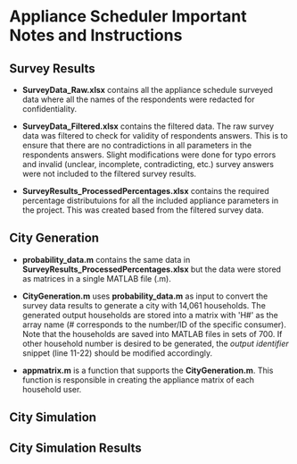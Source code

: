 # Appliance Scheduler Important Notes and Instructions


## Survey Results

- **SurveyData_Raw.xlsx** contains all the appliance schedule surveyed data where all the names of the respondents were redacted for confidentiality. 

- **SurveyData_Filtered.xlsx** contains the filtered data. The raw survey data was filtered to check for validity of respondents answers. This is to ensure that there are no contradictions in all parameters in the respondents answers. Slight modifications were done for typo errors and invalid (unclear, incomplete, contradicting, etc.) survey answers were not included to the filtered survey results. 

- **SurveyResults_ProcessedPercentages.xlsx** contains the required percentage distributuions for all the included appliance parameters in the project. This was created based from the filtered survey data. 

## City Generation

- **probability_data.m** contains the same data in **SurveyResults_ProcessedPercentages.xlsx** but the data were stored as matrices in a single MATLAB file (.m). 

- **CityGeneration.m** uses **probability_data.m** as input to convert the survey data results to generate a city with 14,061 households. The  generated output households are stored into a matrix with 'H#' as the array name (# corresponds to the number/ID of the specific consumer). Note that the households are saved into MATLAB files in sets of 700. If other household number is desired to be generated, the _output identifier_ snippet (line 11-22) should be modified accordingly.

- **appmatrix.m** is a function that supports the **CityGeneration.m**. This function is responsible in creating the appliance matrix of each household user. 

## City Simulation


## City Simulation Results
